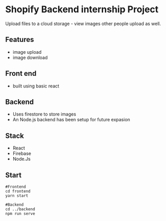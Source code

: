# Shopify Backend internship Project

Upload files to a cloud storage - view images other people upload as well.

## Features

- image upload
- image download

## Front end

- built using basic react

## Backend

- Uses firestore to store images
- An Node.js backend has been setup for future expasion

## Stack

- React
- Firebase
- Node.Js


## Start

```
#Frontend
cd frontend
yarn start

#Backend
cd ../backend
npm run serve
```